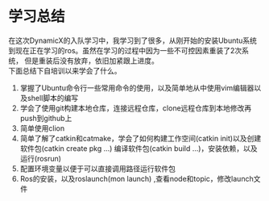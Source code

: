 # 学习总结
在这次DynamicX的入队学习中，我学习到了很多，从刚开始的安装Ubuntu系统到现在正在学习的ros。虽然在学习的过程中因为一些不可控因素重装了2次系统，
但是重装后没有放弃，依旧加紧跟上进度。  
下面总结下自培训以来学会了什么。
1. 掌握了Ubuntu命令行一些常用命令的使用，以及简单地从中使用vim编辑器以及shell脚本的编写
2. 学会了使用git构建本地仓库，连接远程仓库，clone远程仓库到本地修改再push到github上
3. 简单使用clion
4. 简单了解了catkin和catmake，学会了如何构建工作空间(catkin init)以及创建软件包(catkin create pkg ...)
编译软件包(catkin build ...)，安装依赖，以及运行(rosrun)
5. 配置环境变量以便于可以直接调用路径运行软件包
6. Ros的安装，以及roslaunch(mon launch) ,查看node和topic，修改launch文件
